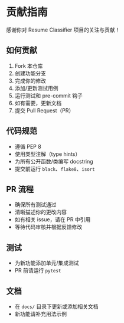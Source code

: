 # 贡献指南

感谢你对 Resume Classifier 项目的关注与贡献！

## 如何贡献
1. Fork 本仓库
2. 创建功能分支
3. 完成你的修改
4. 添加/更新测试用例
5. 运行测试和 pre-commit 钩子
6. 如有需要，更新文档
7. 提交 Pull Request（PR）

## 代码规范
- 遵循 PEP 8
- 使用类型注解（type hints）
- 为所有公开函数/类编写 docstring
- 提交前运行 `black`、`flake8`、`isort`

## PR 流程
- 确保所有测试通过
- 清晰描述你的更改内容
- 如有相关 issue，请在 PR 中引用
- 等待代码审核并根据反馈修改

## 测试
- 为新功能添加单元/集成测试
- PR 前请运行 `pytest`

## 文档
- 在 `docs/` 目录下更新或添加相关文档
- 新功能请补充用法示例
